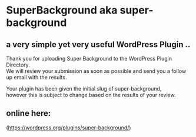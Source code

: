 # SuperBackground aka super-background
##  a very simple yet very useful WordPress Plugin ..



Thank you for uploading Super Background to the WordPress Plugin Directory.  
We will review your submission as soon as possible and send you a follow up email with the results. 

Your plugin has been given the initial slug of super-background,  
however this is subject to change based on the results of your review.

## online here: 
(https://wordpress.org/plugins/super-background/)
